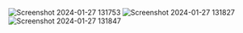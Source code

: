 ![Screenshot 2024-01-27 131753](https://github.com/kirtilulle/Python_Turtle/assets/101789730/17a58e13-1e93-45b9-a063-091d70a7ba2d)
![Screenshot 2024-01-27 131827](https://github.com/kirtilulle/Python_Turtle/assets/101789730/5786aad9-f310-4aef-9315-ca1d9245d618)
![Screenshot 2024-01-27 131847](https://github.com/kirtilulle/Python_Turtle/assets/101789730/3614828e-72ba-424b-8da7-937166185cba)
